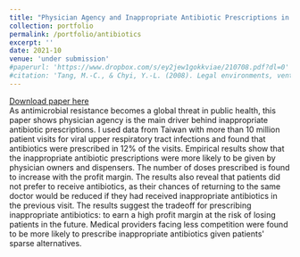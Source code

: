 ```yaml
---
title: "Physician Agency and Inappropriate Antibiotic Prescriptions in Taiwan"
collection: portfolio
permalink: /portfolio/antibiotics
excerpt: ''
date: 2021-10
venue: 'under submission'
#paperurl: 'https://www.dropbox.com/s/ey2jew1gokkviae/210708.pdf?dl=0'
#citation: 'Tang, M.-C., & Chyi, Y.-L. (2008). Legal environments, venture capital, and total factor productivity growth of taiwanese industry. Contemporary Economic Policy, 26(3).'
---
```

[Download paper here](https://www.dropbox.com/s/ey2jew1gokkviae/210708.pdf?dl=0)<br/>
As antimicrobial resistance becomes a global threat in public health, this paper shows physician agency is the main driver behind inappropriate antibiotic prescriptions. I used data from Taiwan with more than 10 million patient visits for viral upper respiratory tract infections and found that antibiotics were prescribed in 12\% of the visits. Empirical results show that the inappropriate antibiotic prescriptions were more likely to be given by physician owners and dispensers. The number of doses prescribed is found to increase with the profit margin. The results also reveal that patients did not prefer to receive antibiotics, as their chances of returning to the same doctor would be reduced if they had received  inappropriate antibiotics in the previous visit. The results suggest the tradeoff for prescribing inappropriate antibiotics: to earn a high profit margin at the risk of losing patients in the future. Medical providers facing less competition were found to be more likely to prescribe inappropriate antibiotics given patients' sparse alternatives.
